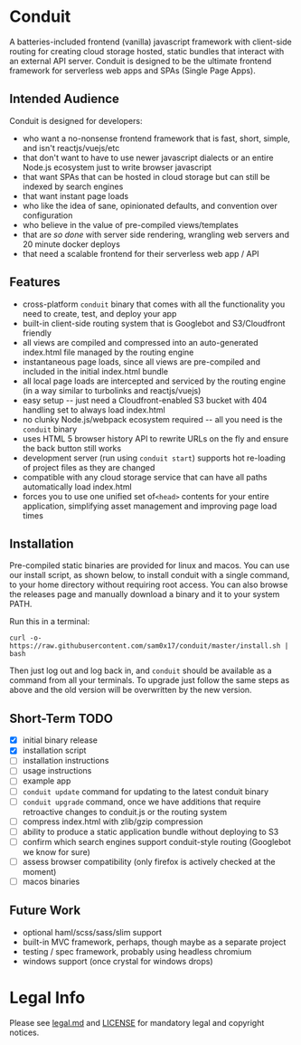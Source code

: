 # Conduit
A batteries-included frontend (vanilla) javascript framework with client-side routing for
creating cloud storage hosted, static bundles that interact with an external API server.
Conduit is designed to be the ultimate frontend framework for serverless web apps and SPAs
(Single Page Apps).

## Intended Audience
Conduit is designed for developers:
* who want a no-nonsense frontend framework that is fast, short, simple, and isn't reactjs/vuejs/etc
* that don't want to have to use newer javascript dialects or an entire Node.js ecosystem just to write browser javascript
* that want SPAs that can be hosted in cloud storage but can still be indexed by search engines
* that want instant page loads
* who like the idea of sane, opinionated defaults, and convention over configuration
* who believe in the value of pre-compiled views/templates
* that are _so done_ with server side rendering, wrangling web servers and 20 minute docker deploys
* that need a scalable frontend for their serverless web app / API

## Features
* cross-platform `conduit` binary that comes with all the functionality you need to create, test, and deploy your app
* built-in client-side routing system that is Googlebot and S3/Cloudfront friendly
* all views are compiled and compressed into an auto-generated index.html file managed by the routing engine
* instantaneous page loads, since all views are pre-compiled and included in the initial index.html bundle
* all local page loads are intercepted and serviced by the routing engine (in a way similar to turbolinks and reactjs/vuejs)
* easy setup -- just need a Cloudfront-enabled S3 bucket with 404 handling set to always load index.html
* no clunky Node.js/webpack ecosystem required -- all you need is the `conduit` binary
* uses HTML 5 browser history API to rewrite URLs on the fly and ensure the back button still works
* development server (run using `conduit start`) supports hot re-loading of project files as they are changed
* compatible with any cloud storage service that can have all paths automatically load index.html
* forces you to use one unified set of`<head>` contents for your entire application, simplifying asset management and improving page load times

## Installation
Pre-compiled static binaries are provided for linux and macos. You can use our install script, as shown below,
to install conduit with a single command, to your home directory without requiring root access. You can also
browse the releases page and manually download a binary and it to your system PATH.

Run this in a terminal:
```
curl -o- https://raw.githubusercontent.com/sam0x17/conduit/master/install.sh | bash
```
Then just log out and log back in, and `conduit` should be available as a command from all your terminals.
To upgrade just follow the same steps as above and the old version will be overwritten by the new version.

## Short-Term TODO
- [x] initial binary release
- [x] installation script
- [ ] installation instructions
- [ ] usage instructions
- [ ] example app
- [ ] `conduit update` command for updating to the latest conduit binary
- [ ] `conduit upgrade` command, once we have additions that require retroactive changes to conduit.js or the routing system
- [ ] compress index.html with zlib/gzip compression
- [ ] ability to produce a static application bundle without deploying to S3
- [ ] confirm which search engines support conduit-style routing (Googlebot we know for sure)
- [ ] assess browser compatibility (only firefox is actively checked at the moment)
- [ ] macos binaries

## Future Work
* optional haml/scss/sass/slim support
* built-in MVC framework, perhaps, though maybe as a separate project
* testing / spec framework, probably using headless chromium
* windows support (once crystal for windows drops)

# Legal Info

Please see [legal.md](legal.md) and [LICENSE](LICENSE) for mandatory legal and copyright notices.
